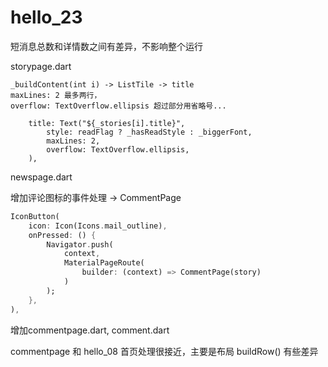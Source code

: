 # hello_23

短消息总数和详情数之间有差异，不影响整个运行

storypage.dart

```
_buildContent(int i) -> ListTile -> title 
maxLines: 2 最多两行，
overflow: TextOverflow.ellipsis 超过部分用省略号...

    title: Text("${_stories[i].title}", 
        style: readFlag ? _hasReadStyle : _biggerFont,
        maxLines: 2,
        overflow: TextOverflow.ellipsis,
    ),
```

newspage.dart

增加评论图标的事件处理 -> CommentPage

```dart
IconButton(
    icon: Icon(Icons.mail_outline), 
    onPressed: () {
        Navigator.push(
            context,
            MaterialPageRoute(
                builder: (context) => CommentPage(story)
            )
        );
    },
),
```

增加commentpage.dart, comment.dart

commentpage 和 hello_08 首页处理很接近，主要是布局 buildRow() 有些差异